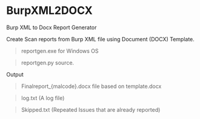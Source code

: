 # BurpXML2DOCX
Burp XML to Docx Report Generator

Create Scan reports from Burp XML file using Document (DOCX) Template.

> reportgen.exe for Windows OS

> reportgen.py source.

Output

> Finalreport_{malcode}.docx file based on template.docx

> log.txt (A log file)

> Skipped.txt (Repeated Issues that are already reported)
